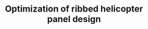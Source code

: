 ---
link: /designopt/projects/2016/desopt_2016_10.pdf
title: Optimization of ribbed helicopter panel design
authors: R. Campbell, J. Dwight, G. Hutchins, N. Kemme
year: 2016
categories: 598studentproject
---